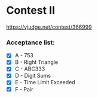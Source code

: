 # Contest II

https://vjudge.net/contest/366999

### Acceptance list:

- [X] A - 753 
- [X] B - Right Triangle 
- [X] C - ABC333 
- [X] D - Digit Sums 
- [x] E - Time Limit Exceeded
- [x] F - Pair